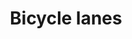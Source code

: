---
title: Bicycle lanes
longTitle: 'Bicycle lanes'
tags:
- gccommon
usedFor:
- "[[Bicycle paths]]"
---